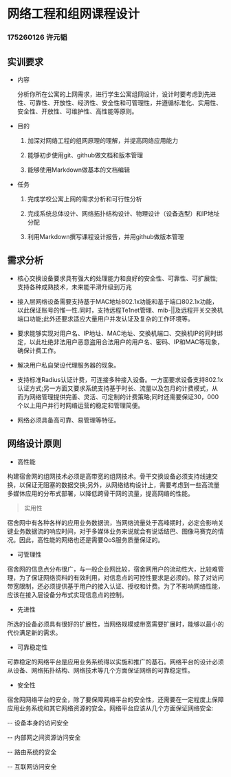 # 网络工程和组网课程设计
   ### 175260126 许元韬
## 实训要求

- 内容
    
     分析你所在公寓的上网需求，进行学生公寓组网设计，设计时要考虑到先进性、可靠性、开放性、经济性、安全性和可管理性，并遵循标准化、实用性、安全性、开放性、可维护性、高性能等原则。

- 目的
    
    1.  加深对网络工程的组网原理的理解，并提高网络应用能力
    
    2.  能够初步使用git、github做文档和版本管理
    
    3.  能够使用Markdown做基本的文档编辑

- 任务
    
    1.  完成学校公寓上网的需求分析和可行性分析
    
    2.  完成系统总体设计、网络拓扑结构设计、物理设计（设备选型）和IP地址分配
    
    3.  利用Markdown撰写课程设计报告，并用github做版本管理
## 需求分析

- 核心交换设备要求具有强大的处理能力和良好的安全性、可靠性、可扩展性;支持各种成熟技术，未来能平滑升级到万兆  

- 接入层网络设备需要支持基于MAC地址802.1x功能和基于端口802.1x功能，以此保证账号的惟一性.同时，支持远程Te1net管理、mib-||及远程开关交换机端口功能;此外还要求适应大量用户并发认证及复杂的工作环境等。  

- 要求能够实现对用户名、IP地址、MAC地址、交换机端口、交换机IP的同时绑定，以此杜绝非法用户恶意盗用合法用户的用户名、密码、IP和MAC等现象，确保计费工作。  

- 解决用户私自架设代理服务器的现象。  

- 支持标准Radius认证计费，可连接多种接入设备。一方面要求设备支持802.1x认证方式;另一方面又要求系统支持基于时长、流量以及包月的计费模式，从而为网络管理提供完善、灵活、可定制的计费策略;同时还需要保证30，000个以上用户并行时网络运营的稳定和管理简便。  

- 网络必须具备高可靠、易管理等特征。 

## 网络设计原则
- 高性能 

构建宿舍网的组网技术必须是高带宽的组网技术。骨干交换设备必须支持线速交换，以保证无阻塞的数据交换;另外，从网络结构设计上，需要考虑到一些高流量多媒体应用的分布式部署，以降低跨骨干网的流量，提高网络的性能。 
> 实用性

宿舍网中有各种各样的应用业务数据流，当网络流量处于高峰期时，必定会影响关键业务数据流的响应时间，对于多媒体业务来说就会有说话结巴、图像马赛克的情况。因此，高性能的网络也还是需要QoS服务质量保证的。
- 可管理性

宿舍网的信息点分布很广，与一般企业网比较，宿舍网用户的流动性大，比较难管理，为了保证网络资料的有效利用，对信息点的可控性要求是必须的。除了对访问带宽限制，还必须提供基于用户的接入认证、授权和计费。为了不影响网络性能，应该在接入层设备分布式实现信息点的控制。
- 先进性

所选的设备必须具有很好的扩展性，当网络规模或带宽需要扩展时，能够以最小的代价满足新的需求。
- 可靠稳定性

可靠稳定的网络平台是应用业务系统得以实施和推广的基石。网络平台的设计必须从设备、网络拓扑结构、网络技术等几个方面保证网络的可靠稳定性。
- 安全性

宿舍网网络平台的安全，除了要保障网络平台的安全性，还需要在一定程度上保障应用业务系统和其它网络资源的安全。网络平台应该从几个方面保证网络安全:
    
   -- 设备本身的访问安全
    
   -- 内部网之间资源访问安全
    
   -- 路由系统的安全
    
   -- 互联网访问安全



    
    

    
